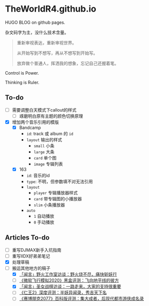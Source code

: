 # TheWorldR4.github.io

HUGO BLOG on github pages.

杂文码字为主，没什么技术含量。

> 重新审视表达，重新审视世界。
> 
> 从开始写到不想写，再从不想写到开始写。
> 
> 放弃做个普通人，挥洒我的想象，忘记自己还握着笔。

Control is Power.

Thinking is Ruler.

## To-do

- [ ] 需要调整白天模式下callout的样式
  - [ ] 琢磨明白原有主题的颜色切换原理
- [x] 增加两个音乐引用的模版
  - [x] Bandcamp
    - `id`: track 或 album 的 `id`
    - `layout` 输出的样式
      - `small` 小条
      - `large` 大条
      - `card` 单个图
      - `image` 专辑列表
  - [x] 163
    - `id`: 音乐的id
    - `type`: 不明，但参数填不对无法引用
    - `layout`
      - `player` 专辑播放器样式
      - `card` 带专辑图的小播放器
      - `slim` 小条播放器
    - `auto`
      - `1` 自动播放
      - `0` 手动播放

## Articles To-do

- [ ] 重写DJMAX新手入坑指南
- [ ] 重写IIDX好弟弟笔记
- [x] 处理草稿
- [ ] 搬运其他地方的稿子
  - [x] [「闻言」野火工作室访谈：野火烧不尽，痛快斩妖行](https://api.xiaoheihe.cn/v3/bbs/app/api/web/share?link_id=45339207)
  - [ ] [《微软飞行模拟2020》黑盒评测：飞向地平线的彼方](https://api.xiaoheihe.cn/v3/bbs/app/api/web/share?link_id=44393519)
  - [x] [「闻言」圣女战棋访谈：一路走来，大家的支持很重要](https://api.xiaoheihe.cn/v3/bbs/app/api/web/share?link_id=44188258)
  - [ ] [《仁王2》深度评测：半妖异闻录，秀吉天下名](https://api.xiaoheihe.cn/v3/bbs/app/api/web/share?link_id=39112552)
  - [ ] [《赛博朋克2077》百科版评测：集大成者，后现代都市游侠成名录](https://api.xiaoheihe.cn/v3/bbs/app/api/web/share?link_id=49967108)
